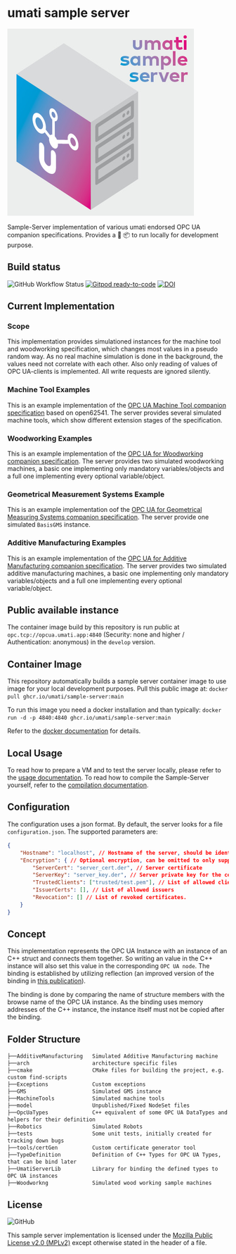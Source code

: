 # umati sample server

![Sample-Server](doc/assets/sample-server.jpg)

Sample-Server implementation of various umati endorsed OPC UA companion specifications. Provides a :whale: :package: to run locally for development purpose.

## Build status

![GitHub Workflow Status](https://img.shields.io/github/actions/workflow/status/umati/Sample-Server/build.yml)
[![Gitpod ready-to-code](https://img.shields.io/badge/Gitpod-ready--to--code-blue?logo=gitpod)](https://gitpod.io/#https://github.com/umati/Sample-Server)
[![DOI](https://zenodo.org/badge/DOI/10.5281/zenodo.6336934.svg)](https://doi.org/10.5281/zenodo.6336934)

## Current Implementation

### Scope

This implementation provides simulationed instances for the machine tool and woodworking specification, which changes most values in a pseudo random way. As no real machine simulation is done in the background, the values need not correlate with each other. Also only reading of values of OPC UA-clients is implemented. All write requests are ignored silently.

### Machine Tool Examples

This is an example implementation of the [OPC UA Machine Tool companion specification](https://reference.opcfoundation.org/MachineTool/docs/) based on open62541. The server provides several simulated machine tools, which show different extension stages of the specification.

### Woodworking Examples

This is an example implementation of the [OPC UA for Woodworking companion specification](https://reference.opcfoundation.org/Woodworking/docs/). The server provides two simulated woodworking machines, a basic one implementing only mandatory variables/objects and a full one implementing every optional variable/object.

### Geometrical Measurement Systems Example

This is an example implementation oof the [OPC UA for Geometrical Measuring Systems companion specification](https://www.vdma.org/viewer/-/v2article/render/47597927). The server provide one simulated `BasisGMS` instance.

### Additive Manufacturing Examples

This is an example implementation of the [OPC UA for Additive Manufacturing companion specification](https://reference.opcfoundation.org/AdditiveManufacturing/docs/). The server provides two simulated additive manufacturing machines, a basic one implementing only mandatory variables/objects and a full one implementing every optional variable/object.

## Public available instance

The container image build by this repository is run public at `opc.tcp://opcua.umati.app:4840` (Security: none and higher / Authentication: anonymous) in the `develop` version.

## Container Image

This repository automatically builds a sample server container image to use image for your local development purposes. Pull this public image at: `docker pull ghcr.io/umati/sample-server:main`

To run this image you need a docker installation and than typically:
`docker run -d -p 4840:4840 ghcr.io/umati/sample-server:main`

Refer to the [docker documentation](https://docs.docker.com/) for details.

## Local Usage

To read how to prepare a VM and to test the server locally, please refer to the [usage documentation](doc/Usage.md).
To read how to compile the Sample-Server yourself, refer to the [compilation documentation](doc/Compile.md).

## Configuration

The configuration uses a json format. By default, the server looks for a file `configuration.json`. The supported parameters are:

```json
{
    "Hostname": "localhost", // Hostname of the server, should be identical to the hostname that is used by OPC UA clients to connect to the server.
    "Encryption": { // Optional encryption, can be omitted to only support unencrypted connections
        "ServerCert": "server_cert.der", // Server certificate
        "ServerKey": "server_key.der", // Server private key for the certificate
        "TrustedClients": ["trusted/test.pem"], // List of allowed clients, if empty, all client certificates are accepted
        "IssuerCerts": [], // List of allowed issuers
        "Revocation": [] // List of revoked certificates.
    }
}
```

## Concept

This implementation represents the OPC UA Instance with an instance of an C++ struct and connects them together. So writing an value in the C++ instance will also set this value in the corresponding `OPC UA node`. The binding is established by utilizing reflection (an improved version of the binding in [this publication](https://ieeexplore.ieee.org/document/8972189)).

The binding is done by comparing the name of structure members with the browse name of the OPC UA instance. As the binding uses memory addresses of the C++ instance, the instance itself must not be copied after the binding.

## Folder Structure

```text
├──AdditiveManufacturing   Simulated Additive Manufacturing machine
├──arch                    architecture specific files
├──cmake                   CMake files for building the project, e.g. custom find-scripts
├──Exceptions              Custom exceptions
├──GMS                     Simulated GMS instance
├──MachineTools            Simulated machine tools
├──model                   Unpublished/Fixed NodeSet files
├──OpcUaTypes              C++ equivalent of some OPC UA DataTypes and helpers for their definition
├──Robotics                Simulated Robots
├──tests                   Some unit tests, initially created for tracking down bugs
├──tools/certGen           Custom certificate generator tool           
├──TypeDefinition          Definition of C++ Types for OPC UA Types, that can be bind later
├──UmatiServerLib          Library for binding the defined types to OPC UA instances
├──Woodworkng              Simulated wood working sample machines
```

## License

![GitHub](https://img.shields.io/github/license/umati/Sample-Server)

This sample server implementation is licensed under the [Mozilla Public License v2.0 (MPLv2)](LICENSE) except otherwise stated in the header of a file.
